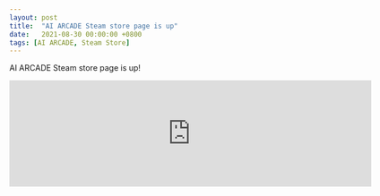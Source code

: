 ```yaml
---
layout: post
title:  "AI ARCADE Steam store page is up"
date:   2021-08-30 00:00:00 +0800
tags: [AI ARCADE, Steam Store]
---
```



AI ARCADE Steam store page is up!

<iframe src="https://store.steampowered.com/widget/1059010/" frameborder="0" width="646" height="190"></iframe>

